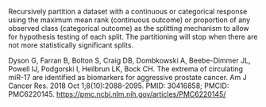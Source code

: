 Recursively partition a dataset with a continuous or categorical response using the maximum mean rank (continuous outcome) or proportion of any observed class (categorical outcome) as the splitting mechanism to allow for hypothesis testing of each split. The partitioning will stop when there are not more statistically significant splits.

Dyson G, Farran B, Bolton S, Craig DB, Dombkowski A, Beebe-Dimmer JL, Powell IJ, Podgorski I, Heilbrun LK, Bock CH. The extrema of circulating miR-17 are identified as biomarkers for aggressive prostate cancer. Am J Cancer Res. 2018 Oct 1;8(10):2088-2095. PMID: 30416858; PMCID: PMC6220145.
https://pmc.ncbi.nlm.nih.gov/articles/PMC6220145/
